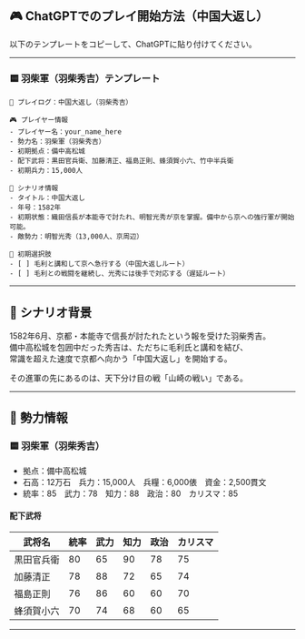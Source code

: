 

## 🎮 ChatGPTでのプレイ開始方法（中国大返し）

以下のテンプレートをコピーして、ChatGPTに貼り付けてください。

---

### 🟨 羽柴軍（羽柴秀吉）テンプレート

```
📝 プレイログ：中国大返し（羽柴秀吉）

🎮 プレイヤー情報
- プレイヤー名：your_name_here
- 勢力名：羽柴軍（羽柴秀吉）
- 初期拠点：備中高松城
- 配下武将：黒田官兵衛、加藤清正、福島正則、蜂須賀小六、竹中半兵衛
- 初期兵力：15,000人

📘 シナリオ情報
- タイトル：中国大返し
- 年号：1582年
- 初期状態：織田信長が本能寺で討たれ、明智光秀が京を掌握。備中から京への強行軍が開始可能。
- 敵勢力：明智光秀（13,000人、京周辺）

🎯 初期選択肢
- [ ] 毛利と講和して京へ急行する（中国大返しルート）
- [ ] 毛利との戦闘を継続し、光秀には後手で対応する（遅延ルート）
```

---

## 📘 シナリオ背景

1582年6月、京都・本能寺で信長が討たれたという報を受けた羽柴秀吉。  
備中高松城を包囲中だった秀吉は、ただちに毛利氏と講和を結び、  
常識を超えた速度で京都へ向かう「中国大返し」を開始する。

その進軍の先にあるのは、天下分け目の戦「山崎の戦い」である。

---

## 🧠 勢力情報

### 🟨 羽柴軍（羽柴秀吉）

- 拠点：備中高松城
- 石高：12万石　兵力：15,000人　兵糧：6,000俵　資金：2,500貫文
- 統率：85　武力：78　知力：88　政治：80　カリスマ：85

#### 配下武将

| 武将名         | 統率 | 武力 | 知力 | 政治 | カリスマ |
|----------------|------|------|------|--------|-----------|
| 黒田官兵衛     | 80   | 65   | 90   | 78   | 75        |
| 加藤清正       | 78   | 88   | 72   | 65   | 74        |
| 福島正則       | 76   | 86   | 60   | 60   | 70        |
| 蜂須賀小六     | 70   | 74   | 68   | 60   | 65        |

---
